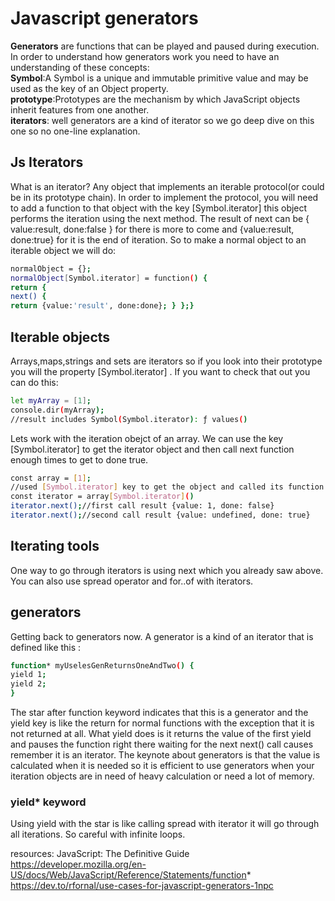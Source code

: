 # Javascript generators

**Generators** are functions that can be played and paused during execution.<br>
In order to understand how generators work you need to have an understanding of these concepts:<br>
**Symbol**:A Symbol is a unique and immutable primitive value and may be used as the key of an Object property.<br>
**prototype**:Prototypes are the mechanism by which JavaScript objects inherit features from one another.<br>
**iterators**: well generators are a kind of iterator so we go deep dive on this one so no one-line explanation.<br>
## Js Iterators
What is an iterator? Any object that implements an iterable protocol(or could be in its prototype chain). In order to implement the protocol, you will need to add a function to that object with the key [Symbol.iterator] this object performs the iteration using the next method. The result of next can be { value:result, done:false } for there is more to come and {value:result, done:true} for it is the end of iteration.
So to make a normal object to an iterable object we will do:
```sh
normalObject = {};
normalObject[Symbol.iterator] = function() {
return {
next() {
return {value:'result', done:done}; } };}
```
## Iterable objects
Arrays,maps,strings and sets are iterators so if you look into their prototype you will the property [Symbol.iterator] . If you want to check that out you can do this:
```sh
let myArray = [1];
console.dir(myArray);
//result includes Symbol(Symbol.iterator): ƒ values()
```
Lets work with the iteration obejct of an array. We can use the key [Symbol.iterator] to get the iterator object and then call next function enough times to get to done true.
```sh
const array = [1];
//used [Symbol.iterator] key to get the object and called its function so can access to next function
const iterator = array[Symbol.iterator]()
iterator.next();//first call result {value: 1, done: false}
iterator.next();//second call result {value: undefined, done: true}
```
## Iterating tools
One way to go through iterators is using next which you already saw above. You can also use spread operator and for..of with iterators.
## generators
Getting back to generators now. A generator is a kind of an iterator that is defined like this :
```sh
function* myUselesGenReturnsOneAndTwo() {
yield 1;
yield 2;
}
```
The star after function keyword indicates that this is a generator and the yield key is like the return for normal functions with the exception that it is not returned at all. What yield does is it returns the value of the first yield and pauses the function right there waiting for the next next() call causes remember it is an iterator.
The keynote about generators is that the value is calculated when it is needed so it is efficient to use generators when your iteration objects are in need of heavy calculation or need a lot of memory.
### yield* keyword
Using yield with the star is like calling spread with iterator it will go through all iterations. So careful with infinite loops.


resources:
JavaScript: The Definitive Guide
https://developer.mozilla.org/en-US/docs/Web/JavaScript/Reference/Statements/function*
https://dev.to/rfornal/use-cases-for-javascript-generators-1npc
